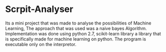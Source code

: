 # Scrpit-Analyser
Its a mini project that was made to analyse the possibilities of Machine Learning, The approach that was used was a naive bayes Algorithm. Implementation was done using python 2.7, scikit-learn library a library that is specifically made for machine learning on python.
The program is executable only on the interpretor.
